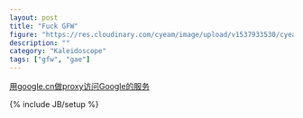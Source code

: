 ```yaml
---
layout: post
title: "Fuck GFW"
figure: "https://res.cloudinary.com/cyeam/image/upload/v1537933530/cyeam/google-gfw.jpg"
description: ""
category: "Kaleidoscope"
tags: ["gfw", "gae"]
---
```


[用google.cn做proxy访问Google的服务](https://blog.ftofficer.com/2008/09/%E7%94%A8google-cn%E5%81%9Aproxy%E8%AE%BF%E9%97%AEgoogle%E7%9A%84%E6%9C%8D%E5%8A%A1/)

{% include JB/setup %}